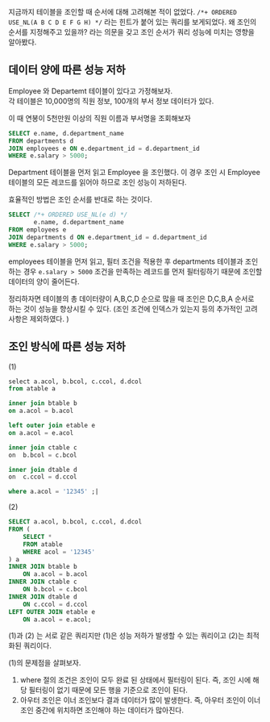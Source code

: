 지금까지 테이블을 조인할 때 순서에 대해 고려해본 적이 없었다. 
`/*+ ORDERED USE_NL(A B C D E F G H) */` 라는 힌트가 붙어 있는 쿼리를 보게되었다.
왜 조인의 순서를 지정해주고 있을까? 라는 의문을 갖고 조인 순서가 쿼리 성능에 미치는 영향을 알아봤다. 

## 데이터 양에 따른 성능 저하

Employee 와 Departemt 테이블이 있다고 가정해보자.  
각 테이블은 10,000명의 직원 정보, 100개의 부서 정보 데이터가 있다.

이 때 연봉이 5천만원 이상의 직원 이름과 부서명을 조회해보자 

```SQL
SELECT e.name, d.department_name
FROM departments d
JOIN employees e ON e.department_id = d.department_id
WHERE e.salary > 5000;
```

Department 테이블을 먼저 읽고 Employee 을 조인했다.
이 경우 조인 시 Employee 테이블의 모든 레코드를 읽어야 하므로 조인 성능이 저하된다. 

효율적인 방법은 조인 순서를 반대로 하는 것이다. 

```SQL
SELECT /*+ ORDERED USE_NL(e d) */
       e.name, d.department_name
FROM employees e
JOIN departments d ON e.department_id = d.department_id
WHERE e.salary > 5000;
```

employees 테이블을 먼저 읽고, 필터 조건을 적용한 후 departments 테이블과 조인하는 경우 `e.salary > 5000` 조건을 만족하는 레코드를 먼저 필터링하기 때문에 조인할 데이터의 양이 줄어든다. 

정리하자면 테이블의 총 데이터량이 A,B,C,D 순으로 많을 때 조인은 D,C,B,A 순서로 하는 것이 성능을 향상시킬 수 있다. (조인 조건에 인덱스가 있는지 등의 추가적인 고려사항은 제외하였다. )


## 조인 방식에 따른 성능 저하

(1)

```SQL
select a.acol, b.bcol, c.ccol, d.dcol
from atable a 

inner join btable b  
on a.acol = b.acol  

left outer join etable e  
on a.acol = e.acol

inner join ctable c  
on  b.bcol = c.bcol  

inner join dtable d  
on  c.ccol = d.ccol  

where a.acol = '12345' ;|
```

(2)
```SQL
SELECT a.acol, b.bcol, c.ccol, d.dcol
FROM (
    SELECT * 
    FROM atable 
    WHERE acol = '12345'
) a 
INNER JOIN btable b  
    ON a.acol = b.acol  
INNER JOIN ctable c  
    ON b.bcol = c.bcol  
INNER JOIN dtable d  
    ON c.ccol = d.ccol  
LEFT OUTER JOIN etable e  
    ON a.acol = e.acol;

```

(1)과 (2) 는 서로 같은 쿼리지만 (1)은 성능 저하가 발생할 수 있는 쿼리이고 (2)는 최적화된 쿼리이다. 

(1)의 문제점을 살펴보자.

1. where 절의 조건은 조인이 모두 완료 된 상태에서 필터링이 된다. 
   즉, 조인 시에 해당 필터링이 없기 때문에 모든 행을 기준으로 조인이 된다.
2. 아우터 조인은 이너 조인보다 결과 데이터가 많이 발생한다. 즉, 아우터 조인이 이너 조인 중간에 위치하면 조인해야 하는 데이터가 많아진다. 

